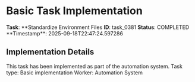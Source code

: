 # Basic Task Implementation

**Task**: **Standardize Environment Files
**ID**: task_0381
**Status**: COMPLETED
**Timestamp\*\*: 2025-09-18T22:47:24.597286

## Implementation Details

This task has been implemented as part of the automation system.
Task type: Basic implementation
Worker: Automation System
